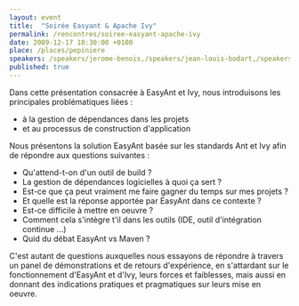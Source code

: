 ```yaml
---
layout: event
title:  "Soirée Easyant & Apache Ivy"
permalink: /rencontres/soiree-easyant-apache-ivy
date: 2009-12-17 18:30:00 +0100
place: /places/pepiniere
speakers: /speakers/jerome-benois,/speakers/jean-louis-bodart,/speakers/xavier-hanin
published: true
---
```


Dans cette présentation consacrée à EasyAnt et Ivy, nous introduisons les principales problématiques liées :
 - à la gestion de dépendances dans les projets
 - et au processus de construction d'application

Nous présentons la solution EasyAnt basée sur les standards Ant et Ivy afin de répondre aux questions suivantes :
 - Qu'attend-t-on d'un outil de build ?
 - La gestion de dépendances logicielles à quoi ça sert ?
 - Est-ce que ça peut vraiment me faire gagner du temps sur mes projets ?
 - Et quelle est la réponse apportée par EasyAnt dans ce contexte ?
 - Est-ce difficile à mettre en oeuvre ?
 - Comment cela s'intègre t'il dans les outils (IDE, outil d'intégration continue ...)
 - Quid du débat EasyAnt vs Maven ?

C'est autant de questions auxquelles nous essayons de répondre à travers un panel de démonstrations et de retours d'expérience, en s'attardant sur le fonctionnement d'EasyAnt et d'Ivy, leurs forces et faiblesses, mais aussi en donnant des indications pratiques et pragmatiques sur leurs mise en oeuvre.
